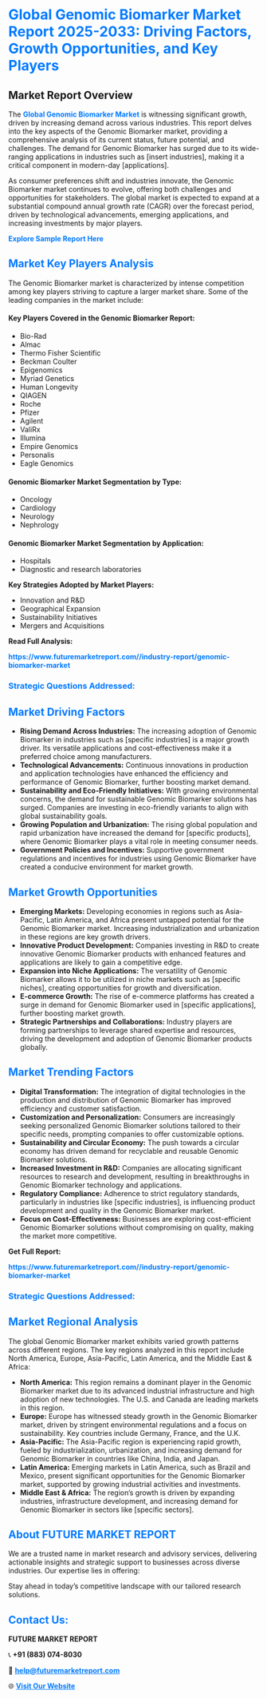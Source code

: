 <h1 style="color: #007BFF;">Global Genomic Biomarker Market Report 2025-2033: Driving Factors, Growth Opportunities, and Key Players</h1>

<section id="overview">
<h2>Market Report Overview</h2>
<p>The <a href="https://www.futuremarketreport.com//industry-report/genomic-biomarker-market" style="color: #007BFF; text-decoration: none;"><strong>Global Genomic Biomarker Market</strong></a> is witnessing significant growth, driven by increasing demand across various industries. This report delves into the key aspects of the Genomic Biomarker market, providing a comprehensive analysis of its current status, future potential, and challenges. The demand for Genomic Biomarker has surged due to its wide-ranging applications in industries such as [insert industries], making it a critical component in modern-day [applications].</p>
<p>As consumer preferences shift and industries innovate, the Genomic Biomarker market continues to evolve, offering both challenges and opportunities for stakeholders. The global market is expected to expand at a substantial compound annual growth rate (CAGR) over the forecast period, driven by technological advancements, emerging applications, and increasing investments by major players.</p>
</section>

<section id="overview">
<p><a href="https://www.futuremarketreport.com//request-sample/reportId=82727" style="color: #007BFF; text-decoration: none;"><strong>Explore Sample Report Here</strong></a></p>
</section>

<section id="key-players">
<h2 style="color: #007BFF;">Market Key Players Analysis</h2>
<p>The Genomic Biomarker market is characterized by intense competition among key players striving to capture a larger market share. Some of the leading companies in the market include:</p>
<h4>Key Players Covered in the Genomic Biomarker Report:</h4>
<ul><li>Bio-Rad</li><li>Almac</li><li>Thermo Fisher Scientific</li><li>Beckman Coulter</li><li>Epigenomics</li><li>Myriad Genetics</li><li>Human Longevity</li><li>QIAGEN</li><li>Roche</li><li>Pfizer</li><li>Agilent</li><li>ValiRx</li><li>Illumina</li><li>Empire Genomics</li><li>Personalis</li><li>Eagle Genomics</li></ul>
<h4>Genomic Biomarker Market Segmentation by Type:</h4>
<ul><li>Oncology</li><li>Cardiology</li><li>Neurology</li><li>Nephrology</li></ul>

<h4>Genomic Biomarker Market Segmentation by Application:</h4>
<ul><li>Hospitals</li><li>Diagnostic and research laboratories</li></ul>
<p><strong>Key Strategies Adopted by Market Players:</strong></p>
<ul>
<li>Innovation and R&D</li>
<li>Geographical Expansion</li>
<li>Sustainability Initiatives</li>
<li>Mergers and Acquisitions</li>
</ul>
</section>

<section>
<p><strong>Read Full Analysis: </strong></p><a href="https://www.futuremarketreport.com//industry-report/genomic-biomarker-market" style="color: #007BFF; text-decoration: none;"><strong>https://www.futuremarketreport.com//industry-report/genomic-biomarker-market</strong></a>
<h3 style="color: #007BFF;">Strategic Questions Addressed:</h3>
</section>

<section id="driving-factors">
<h2 style="color: #007BFF;">Market Driving Factors</h2>
<ul>
<li><strong>Rising Demand Across Industries:</strong> The increasing adoption of Genomic Biomarker in industries such as [specific industries] is a major growth driver. Its versatile applications and cost-effectiveness make it a preferred choice among manufacturers.</li>
<li><strong>Technological Advancements:</strong> Continuous innovations in production and application technologies have enhanced the efficiency and performance of Genomic Biomarker, further boosting market demand.</li>
<li><strong>Sustainability and Eco-Friendly Initiatives:</strong> With growing environmental concerns, the demand for sustainable Genomic Biomarker solutions has surged. Companies are investing in eco-friendly variants to align with global sustainability goals.</li>
<li><strong>Growing Population and Urbanization:</strong> The rising global population and rapid urbanization have increased the demand for [specific products], where Genomic Biomarker plays a vital role in meeting consumer needs.</li>
<li><strong>Government Policies and Incentives:</strong> Supportive government regulations and incentives for industries using Genomic Biomarker have created a conducive environment for market growth.</li>
</ul>
</section>

<section id="growth-opportunities">
<h2 style="color: #007BFF;">Market Growth Opportunities</h2>
<ul>
<li><strong>Emerging Markets:</strong> Developing economies in regions such as Asia-Pacific, Latin America, and Africa present untapped potential for the Genomic Biomarker market. Increasing industrialization and urbanization in these regions are key growth drivers.</li>
<li><strong>Innovative Product Development:</strong> Companies investing in R&D to create innovative Genomic Biomarker products with enhanced features and applications are likely to gain a competitive edge.</li>
<li><strong>Expansion into Niche Applications:</strong> The versatility of Genomic Biomarker allows it to be utilized in niche markets such as [specific niches], creating opportunities for growth and diversification.</li>
<li><strong>E-commerce Growth:</strong> The rise of e-commerce platforms has created a surge in demand for Genomic Biomarker used in [specific applications], further boosting market growth.</li>
<li><strong>Strategic Partnerships and Collaborations:</strong> Industry players are forming partnerships to leverage shared expertise and resources, driving the development and adoption of Genomic Biomarker products globally.</li>
</ul>
</section>

<section id="trending-factors">
<h2 style="color: #007BFF;">Market Trending Factors</h2>
<ul>
<li><strong>Digital Transformation:</strong> The integration of digital technologies in the production and distribution of Genomic Biomarker has improved efficiency and customer satisfaction.</li>
<li><strong>Customization and Personalization:</strong> Consumers are increasingly seeking personalized Genomic Biomarker solutions tailored to their specific needs, prompting companies to offer customizable options.</li>
<li><strong>Sustainability and Circular Economy:</strong> The push towards a circular economy has driven demand for recyclable and reusable Genomic Biomarker solutions.</li>
<li><strong>Increased Investment in R&D:</strong> Companies are allocating significant resources to research and development, resulting in breakthroughs in Genomic Biomarker technology and applications.</li>
<li><strong>Regulatory Compliance:</strong> Adherence to strict regulatory standards, particularly in industries like [specific industries], is influencing product development and quality in the Genomic Biomarker market.</li>
<li><strong>Focus on Cost-Effectiveness:</strong> Businesses are exploring cost-efficient Genomic Biomarker solutions without compromising on quality, making the market more competitive.</li>
</ul>
</section>

<section>
<p><strong>Get Full Report: </strong></p><a href="https://www.futuremarketreport.com//industry-report/genomic-biomarker-market" style="color: #007BFF; text-decoration: none;"><strong>https://www.futuremarketreport.com//industry-report/genomic-biomarker-market</strong></a>
<h3 style="color: #007BFF;">Strategic Questions Addressed:</h3>
</section>


<section id="regional-analysis">
<h2 style="color: #007BFF;">Market Regional Analysis</h2>
<p>The global Genomic Biomarker market exhibits varied growth patterns across different regions. The key regions analyzed in this report include North America, Europe, Asia-Pacific, Latin America, and the Middle East & Africa:</p>
<ul>
<li><strong>North America:</strong> This region remains a dominant player in the Genomic Biomarker market due to its advanced industrial infrastructure and high adoption of new technologies. The U.S. and Canada are leading markets in this region.</li>
<li><strong>Europe:</strong> Europe has witnessed steady growth in the Genomic Biomarker market, driven by stringent environmental regulations and a focus on sustainability. Key countries include Germany, France, and the U.K.</li>
<li><strong>Asia-Pacific:</strong> The Asia-Pacific region is experiencing rapid growth, fueled by industrialization, urbanization, and increasing demand for Genomic Biomarker in countries like China, India, and Japan.</li>
<li><strong>Latin America:</strong> Emerging markets in Latin America, such as Brazil and Mexico, present significant opportunities for the Genomic Biomarker market, supported by growing industrial activities and investments.</li>
<li><strong>Middle East & Africa:</strong> The region’s growth is driven by expanding industries, infrastructure development, and increasing demand for Genomic Biomarker in sectors like [specific sectors].</li>
</ul>
</section>

<footer>
<h2 style="color: #007BFF;">About FUTURE MARKET REPORT</h2>
<p>We are a trusted name in market research and advisory services, delivering actionable insights and strategic support to businesses across diverse industries. Our expertise lies in offering:</p>

<p>Stay ahead in today’s competitive landscape with our tailored research solutions.</p>

<h2 style="color: #007BFF;">Contact Us:</h2>
<p><strong>FUTURE MARKET REPORT</strong></p>
<p>📞 <strong>+91 (883) 074-8030</strong></p>
<p>📧 <strong><a href="mailto:help@futuremarketreport.com" style="color: #007BFF;">help@futuremarketreport.com</a></strong></p>
<p>🌐 <strong><a href="https://www.futuremarketreport.com/" style="color: #007BFF;">Visit Our Website</a></strong></p>
</footer>